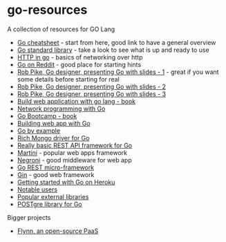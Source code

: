 # go-resources
A collection of resources for GO Lang

- [Go cheatsheet](https://github.com/a8m/go-lang-cheat-sheet) - start from here, good link to have a general overview
- [Go standard library](https://golang.org/pkg/) - take a look to see what is up and ready to use
- [HTTP in go](https://golang.org/pkg/net/) - basics of networking over http
- [Go on Reddit](http://www.reddit.com/r/golang/comments/1bxadf/how_did_you_learn_how_to_code_in_go/) - good place for starting hints
- [Rob Pike, Go designer, presenting Go with slides - 1](http://go.googlecode.com/hg-history/release-branch.r60/doc/GoCourseDay1.pdf) - great if you want some details before starting for real
- [Rob Pike, Go designer, presenting Go with slides - 2](http://go.googlecode.com/hg-history/release-branch.r60/doc/GoCourseDay2.pdf)
- [Rob Pike, Go designer, presenting Go with slides - 3](http://go.googlecode.com/hg-history/release-branch.r60/doc/GoCourseDay3.pdf)
- [Build web application with go lang - book](https://docs.google.com/file/d/0B2GBHFyTK2N8TzM4dEtIWjBJdEk/)
- [Network programming with Go](http://jan.newmarch.name/go/)
- [Go Bootcamp - book](http://www.golangbootcamp.com/book)
- [Building web app with Go](http://codegangsta.gitbooks.io/building-web-apps-with-go/content/)
- [Go by example](https://gobyexample.com/)
- [Rich Mongo driver for Go](https://labix.org/mgo)
- [Really basic REST API framework for Go](https://github.com/dpapathanasiou/go-api)
- [Martini](https://github.com/go-martini/martini) - popular web apps framework
- [Negroni](https://github.com/codegangsta/negroni) - good middleware for web app
- [Go REST micro-framework](http://dougblack.io/words/a-restful-micro-framework-in-go.html)
- [Gin](https://github.com/gin-gonic/gin) - good web framework
- [Getting started with Go on Heroku](http://mmcgrana.github.io/2012/09/getting-started-with-go-on-heroku.html)
- [Notable users](https://github.com/flynn/flynn)
- [Popular external libraries](http://en.wikipedia.org/wiki/Go_(programming_language)#Libraries)
- [POSTgre library for Go](https://github.com/lib/pq)

Bigger projects

- [Flynn, an open-source PaaS](https://github.com/flynn/flynn)
